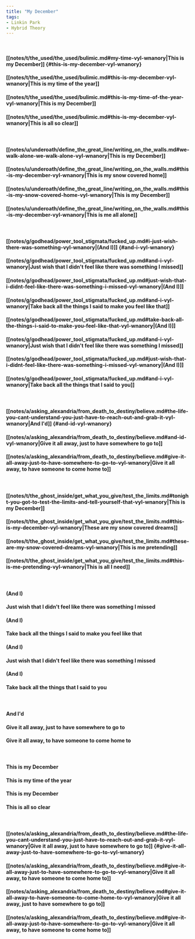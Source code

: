 ```yaml
---
title: "My December"
tags:
- Linkin Park
- Hybrid Theory
---
```

&nbsp;
#### [[notes/t/the_used/the_used/bulimic.md#my-time-vyl-wnanory|This is my December]] {#this-is-my-december-vyl-wnanory}
#### [[notes/t/the_used/the_used/bulimic.md#this-is-my-december-vyl-wnanory|This is my time of the year]]
#### [[notes/t/the_used/the_used/bulimic.md#this-is-my-time-of-the-year-vyl-wnanory|This is my December]]
#### [[notes/t/the_used/the_used/bulimic.md#this-is-my-december-vyl-wnanory|This is all so clear]]
&nbsp;
#### [[notes/u/underoath/define_the_great_line/writing_on_the_walls.md#we-walk-alone-we-walk-alone-vyl-wnanory|This is my December]]
#### [[notes/u/underoath/define_the_great_line/writing_on_the_walls.md#this-is-my-december-vyl-wnanory|This is my snow covered home]]
#### [[notes/u/underoath/define_the_great_line/writing_on_the_walls.md#this-is-my-snow-covered-home-vyl-wnanory|This is my December]]
#### [[notes/u/underoath/define_the_great_line/writing_on_the_walls.md#this-is-my-december-vyl-wnanory|This is me all alone]]
&nbsp;
#### [[notes/g/godhead/power_tool_stigmata/fucked_up.md#i-just-wish-there-was-something-vyl-wnanory|(And I)]] {#and-i-vyl-wnanory}
#### [[notes/g/godhead/power_tool_stigmata/fucked_up.md#and-i-vyl-wnanory|Just wish that I didn't feel like there was something I missed]]
#### [[notes/g/godhead/power_tool_stigmata/fucked_up.md#just-wish-that-i-didnt-feel-like-there-was-something-i-missed-vyl-wnanory|(And I)]]
#### [[notes/g/godhead/power_tool_stigmata/fucked_up.md#and-i-vyl-wnanory|Take back all the things I said to make you feel like that]]
#### [[notes/g/godhead/power_tool_stigmata/fucked_up.md#take-back-all-the-things-i-said-to-make-you-feel-like-that-vyl-wnanory|(And I)]]
#### [[notes/g/godhead/power_tool_stigmata/fucked_up.md#and-i-vyl-wnanory|Just wish that I didn't feel like there was something I missed]]
#### [[notes/g/godhead/power_tool_stigmata/fucked_up.md#just-wish-that-i-didnt-feel-like-there-was-something-i-missed-vyl-wnanory|(And I)]]
#### [[notes/g/godhead/power_tool_stigmata/fucked_up.md#and-i-vyl-wnanory|Take back all the things that I said to you]]
&nbsp;
#### [[notes/a/asking_alexandria/from_death_to_destiny/believe.md#the-life-you-cant-understand-you-just-have-to-reach-out-and-grab-it-vyl-wnanory|And I'd]] {#and-id-vyl-wnanory}
#### [[notes/a/asking_alexandria/from_death_to_destiny/believe.md#and-id-vyl-wnanory|Give it all away, just to have somewhere to go to]]
#### [[notes/a/asking_alexandria/from_death_to_destiny/believe.md#give-it-all-away-just-to-have-somewhere-to-go-to-vyl-wnanory|Give it all away, to have someone to come home to]]
&nbsp;
#### [[notes/t/the_ghost_inside/get_what_you_give/test_the_limits.md#tonight-you-got-to-test-the-limits-and-tell-yourself-that-vyl-wnanory|This is my December]]
#### [[notes/t/the_ghost_inside/get_what_you_give/test_the_limits.md#this-is-my-december-vyl-wnanory|These are my snow covered dreams]]
#### [[notes/t/the_ghost_inside/get_what_you_give/test_the_limits.md#these-are-my-snow-covered-dreams-vyl-wnanory|This is me pretending]]
#### [[notes/t/the_ghost_inside/get_what_you_give/test_the_limits.md#this-is-me-pretending-vyl-wnanory|This is all I need]]
&nbsp;
#### (And I)
#### Just wish that I didn't feel like there was something I missed
#### (And I)
#### Take back all the things I said to make you feel like that
#### (And I)
#### Just wish that I didn't feel like there was something I missed
#### (And I)
#### Take back all the things that I said to you
&nbsp;
#### And I'd
#### Give it all away, just to have somewhere to go to
#### Give it all away, to have someone to come home to
&nbsp;
#### This is my December
#### This is my time of the year
#### This is my December
#### This is all so clear
&nbsp;
#### [[notes/a/asking_alexandria/from_death_to_destiny/believe.md#the-life-you-cant-understand-you-just-have-to-reach-out-and-grab-it-vyl-wnanory|Give it all away, just to have somewhere to go to]] {#give-it-all-away-just-to-have-somewhere-to-go-to-vyl-wnanory}
#### [[notes/a/asking_alexandria/from_death_to_destiny/believe.md#give-it-all-away-just-to-have-somewhere-to-go-to-vyl-wnanory|Give it all away, to have someone to come home to]]
#### [[notes/a/asking_alexandria/from_death_to_destiny/believe.md#give-it-all-away-to-have-someone-to-come-home-to-vyl-wnanory|Give it all away, just to have somewhere to go to]]
#### [[notes/a/asking_alexandria/from_death_to_destiny/believe.md#give-it-all-away-just-to-have-somewhere-to-go-to-vyl-wnanory|Give it all away, to have someone to come home to]]
